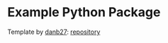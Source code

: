 # Example Python Package
Template by [danb27](www.github.com/danb27): [repository](https://github.com/danb27/example-package)
